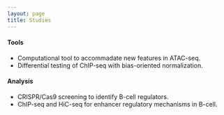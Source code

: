 ```yaml
---
layout: page
title: Studies
---
```


#### Tools

- Computational tool to accommadate new features in ATAC-seq.
- Differential testing of ChIP-seq with bias-oriented normalization.

#### Analysis

- CRISPR/Cas9 screening to identify B-cell regulators.
- ChIP-seq and HiC-seq for enhancer regulatory mechanisms in B-cell. 



